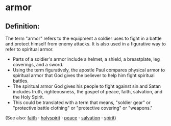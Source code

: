 # armor #

## Definition: ##

The term "armor" refers to the equipment a soldier uses to fight in a battle and protect himself from enemy attacks. It is also used in a figurative way to refer to spiritual armor.

* Parts of a soldier's armor include a helmet, a shield, a breastplate, leg coverings, and a sword.
* Using the term figuratively, the apostle Paul compares physical armor to spiritual armor that God gives the believer to help him fight spiritual battles.
* The spiritual armor God gives his people to fight against sin and Satan includes truth, righteousness, the gospel of peace, faith, salvation, and the Holy Spirit.
* This could be translated with a term that means, "soldier gear" or "protective battle clothing" or "protective covering" or "weapons."

(See also: [faith](../kt/faith.md) **·** [holyspirit](../kt/holyspirit.md) **·** [peace](../other/peace.md) **·** [salvation](../kt/salvation.md) **·** [spirit](../kt/spirit.md))

